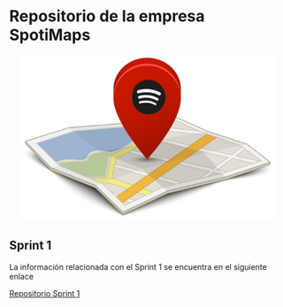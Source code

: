 # Repositorio de la empresa SpotiMaps
<p align="center">
  <img width="460" height="300" src="https://github.com/NLopezT04/isi-SpotiMaps/blob/Sprint1/LOGO.jpeg">
</p>

## Sprint 1
La información relacionada con el Sprint 1 se encuentra en el siguiente enlace

[Repositorio Sprint 1](https://github.com/NLopezT04/isi-SpotiMaps/tree/Sprint1)

